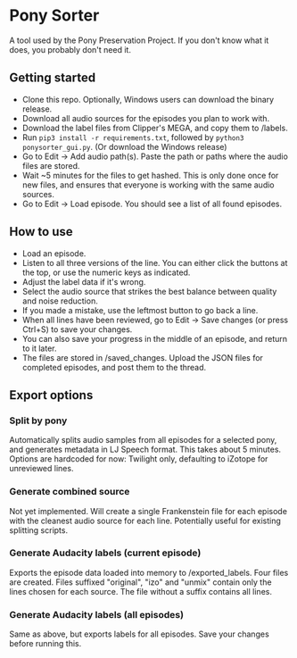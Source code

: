 # Pony Sorter
A tool used by the Pony Preservation Project. If you don't know what it does, you probably don't need it.

## Getting started
* Clone this repo. Optionally, Windows users can download the binary release.
* Download all audio sources for the episodes you plan to work with.
* Download the label files from Clipper's MEGA, and copy them to /labels.
* Run ```pip3 install -r requirements.txt```, followed by ```python3 ponysorter_gui.py```. (Or download the Windows release)
* Go to Edit -> Add audio path(s). Paste the path or paths where the audio files are stored.
* Wait ~5 minutes for the files to get hashed. This is only done once for new files, and ensures that everyone is working with the same audio sources.
* Go to Edit -> Load episode. You should see a list of all found episodes.

## How to use
* Load an episode.
* Listen to all three versions of the line. You can either click the buttons at the top, or use the numeric keys as indicated.
* Adjust the label data if it's wrong.
* Select the audio source that strikes the best balance between quality and noise reduction.
* If you made a mistake, use the leftmost button to go back a line.
* When all lines have been reviewed, go to Edit -> Save changes (or press Ctrl+S) to save your changes. 
* You can also save your progress in the middle of an episode, and return to it later.
* The files are stored in /saved_changes. Upload the JSON files for completed episodes, and post them to the thread.

## Export options
### Split by pony
Automatically splits audio samples from all episodes for a selected pony, and generates metadata in LJ Speech format. This takes about 5 minutes.
Options are hardcoded for now: Twilight only, defaulting to iZotope for unreviewed lines.

### Generate combined source
Not yet implemented. Will create a single Frankenstein file for each episode with the cleanest audio source for each line.
Potentially useful for existing splitting scripts.

### Generate Audacity labels (current episode)
Exports the episode data loaded into memory to /exported_labels. 
Four files are created. Files suffixed "original", "izo" and "unmix" contain only the lines chosen for each source. The file without a suffix contains all lines.

### Generate Audacity labels (all episodes)
Same as above, but exports labels for all episodes. Save your changes before running this.

